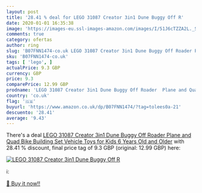 ```yaml
---
layout: post
title: '28.41 % deal for LEGO 31087 Creator 3in1 Dune Buggy Off R'
date: 2020-01-01 16:35:38
image: 'https://images-eu.ssl-images-amazon.com/images/I/51J6cTZZA2L._SL200_.jpg'
comments: true
category: ofertas
author: ring
slug: 'B07FNN1474-co.uk LEGO 31087 Creator 3in1 Dune Buggy Off Roader Plane and...'
sku: 'B07FNN1474-co.uk'
tags: [ 'lego', ]
actualPrice: 9.3 GBP
currency: GBP
price: 9.3
comparePrice: 12.99 GBP
prodname: 'LEGO 31087 Creator 3in1 Dune Buggy Off Roader  Plane and Quad Bike Building Set  Vehicle Toys for Kids 6 Years Old and Older'
country: 'co.uk'
flag: '🇬🇧'
buyurl: 'https://www.amazon.co.uk/dp/B07FNN1474/?tag=tolees0a-21'
descuento: '28.41'
average: '9.43'
---
```


There's a deal [LEGO 31087 Creator 3in1 Dune Buggy Off Roader  Plane and Quad Bike Building Set  Vehicle Toys for Kids 6 Years Old and Older](https://www.amazon.co.uk/dp/B07FNN1474/?tag=tolees0a-21)  with  28.41 % discount, final price tag of  9.3 GBP (original: 12.99 GBP) here:

[![LEGO 31087 Creator 3in1 Dune Buggy Off R](https://images-eu.ssl-images-amazon.com/images/I/51J6cTZZA2L._SL200_.jpg)](https://www.amazon.co.uk/dp/B07FNN1474/?tag=tolees0a-21)

ℹ️:


[🛒 Buy it now!!](https://www.amazon.co.uk/dp/B07FNN1474/?tag=tolees0a-21)
